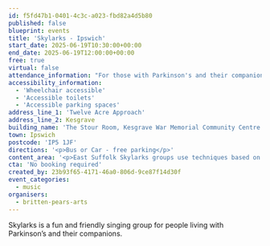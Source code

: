 ```yaml
---
id: f5fd47b1-0401-4c3c-a023-fbd82a4d5b80
published: false
blueprint: events
title: 'Skylarks - Ipswich'
start_date: 2025-06-19T10:30:00+00:00
end_date: 2025-06-19T12:00:00+00:00
free: true
virtual: false
attendance_information: "For those with Parkinson's and their companions"
accessibility_information:
  - 'Wheelchair accessible'
  - 'Accessible toilets'
  - 'Accessible parking spaces'
address_line_1: 'Twelve Acre Approach'
address_line_2: Kesgrave
building_name: 'The Stour Room, Kesgrave War Memorial Community Centre'
town: Ipswich
postcode: 'IP5 1JF'
directions: '<p>Bus or Car - free parking</p>'
content_area: '<p>East Suffolk Skylarks groups use techniques based on years of research to help those with Parkison’s to maintain or improve their psychological and physical wellbeing through taking part in regular singing activity.</p>'
cta: 'No booking required'
created_by: 23b93f65-4171-46a0-806d-9ce87f14d30f
event_categories:
  - music
organisers:
  - britten-pears-arts
---
```

Skylarks is a fun and friendly singing group for people living with Parkinson’s and their companions.